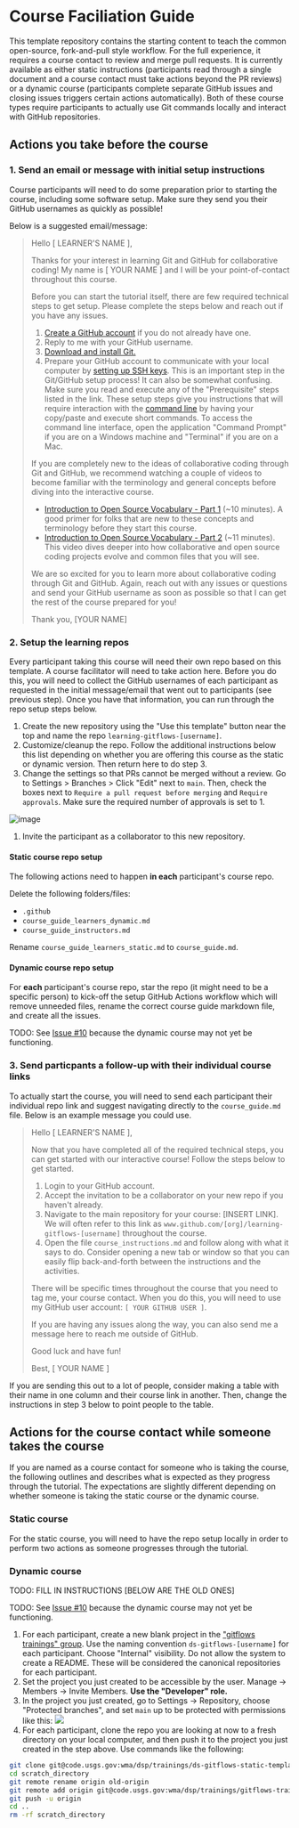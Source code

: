 # Course Faciliation Guide

This template repository contains the starting content to teach the common open-source, fork-and-pull style workflow. For the full experience, it requires a course contact to review and merge pull requests. It is currently available as either static instructions (participants read through a single document and a course contact must take actions beyond the PR reviews) or a dynamic course (participants complete separate GitHub issues and closing issues triggers certain actions automatically). Both of these course types require participants to actually use Git commands locally and interact with GitHub repositories.

## Actions you take before the course

### 1. Send an email or message with initial setup instructions

Course participants will need to do some preparation prior to starting the course, including some software setup. Make sure they send you their GitHub usernames as quickly as possible!

Below is a suggested email/message:

> Hello [ LEARNER'S NAME ], 
> 
> Thanks for your interest in learning Git and GitHub for collaborative coding! My name is [ YOUR NAME ] and I will be your point-of-contact throughout this course.
> 
> Before you can start the tutorial itself, there are few required technical steps to get setup. Please complete the steps below and reach out if you have any issues.
> 
> 1. [Create a GitHub account](https://docs.github.com/en/get-started/start-your-journey/creating-an-account-on-github#signing-up-for-a-new-personal-account) if you do not already have one. 
> 1. Reply to me with your GitHub username.
> 1. [Download and install Git.](https://git-scm.com/downloads)
> 1. Prepare your GitHub account to communicate with your local computer by [setting up SSH keys](https://docs.github.com/en/authentication/connecting-to-github-with-ssh/adding-a-new-ssh-key-to-your-github-account). This is an important step in the Git/GitHub setup process! It can also be somewhat confusing. Make sure you read and execute any of the "Prerequisite" steps listed in the link. These setup steps give you instructions that will require interaction with the [command line](https://www.g2.com/articles/command-line-interface) by having your copy/paste and execute short commands. To access the command line interface, open the application "Command Prompt" if you are on a Windows machine and "Terminal" if you are on a Mac.
> 
> If you are completely new to the ideas of collaborative coding through Git and GitHub, we recommend watching a couple of videos to become familiar with the terminology and general concepts before diving into the interactive course.
> 
> - [Introduction to Open Source Vocabulary - Part 1](https://www.youtube.com/watch?v=ViC0j7jjKnU) (~10 minutes). A good primer for folks that are new to these concepts and terminology before they start this course.
> - [Introduction to Open Source Vocabulary - Part 2](https://www.youtube.com/watch?v=kIMNgGfwvMA) (~11 minutes). This video dives deeper into how collaborative and open source coding projects evolve and common files that you will see. 
> 
> We are so excited for you to learn more about collaborative coding through Git and GitHub. Again, reach out with any issues or questions and send your GitHub username as soon as possible so that I can get the rest of the course prepared for you!
> 
> Thank you,
> [YOUR NAME]

### 2. Setup the learning repos

Every participant taking this course will need their own repo based on this template. A course facilitator will need to take action here. Before you do this, you will need to collect the GitHub usernames of each participant as requested in the initial message/email that went out to participants (see previous step). Once you have that information, you can run through the repo setup steps below.

1. Create the new repository using the "Use this template" button near the top and name the repo `learning-gitflows-[username]`.
1. Customize/cleanup the repo. Follow the additional instructions below this list depending on whether you are offering this course as the static or dynamic version. Then return here to do step 3.
1. Change the settings so that PRs cannot be merged without a review. Go to Settings > Branches > Click "Edit" next to `main`. Then, check the boxes next to `Require a pull request before merging` and `Require approvals`. Make sure the required number of approvals is set to 1.

![image](https://github.com/CUAHSI/learning-gitflows-template/assets/13220910/7d8516d9-6249-4ba4-9f6d-59b5ecb7c074)

1. Invite the participant as a collaborator to this new repository.

#### Static course repo setup

The following actions need to happen **in each** participant's course repo.

Delete the following folders/files:

- `.github`
- `course_guide_learners_dynamic.md`
- `course_guide_instructors.md`

Rename `course_guide_learners_static.md` to `course_guide.md`.

#### Dynamic course repo setup

For **each** participant's course repo, star the repo (it might need to be a specific person) to kick-off the setup GitHub Actions workflow which will remove unneeded files, rename the correct course guide markdown file, and create all the issues.

TODO: See [Issue #10](https://github.com/CUAHSI/learning-gitflows-template/issues/10) because the dynamic course may not yet be functioning. 

### 3. Send particpants a follow-up with their individual course links

To actually start the course, you will need to send each participant their individual repo link and suggest navigating directly to the `course_guide.md` file. Below is an example message you could use. 

> Hello [ LEARNER'S NAME ],
> 
> Now that you have completed all of the required technical steps, you can get started with our interactive course! Follow the steps below to get started.
> 
> 1. Login to your GitHub account.
> 1. Accept the invitation to be a collaborator on your new repo if you haven't already.
> 1. Navigate to the main repository for your course: [INSERT LINK]. We will often refer to this link as `www.github.com/[org]/learning-gitflows-[username]` throughout the course.
> 1. Open the file `course_instructions.md` and follow along with what it says to do. Consider opening a new tab or window so that you can easily flip back-and-forth between the instructions and the activities.
> 
> There will be specific times throughout the course that you need to tag me, your course contact. When you do this, you will need to use my GitHub user account: `[ YOUR GITHUB USER ]`.
> 
> If you are having any issues along the way, you can also send me a message here to reach me outside of GitHub.
> 
> Good luck and have fun!
> 
> Best,
> [ YOUR NAME ]

If you are sending this out to a lot of people, consider making a table with their name in one column and their course link in another. Then, change the instructions in step 3 below to point people to the table.

## Actions for the course contact while someone takes the course

If you are named as a course contact for someone who is taking the course, the following outlines and describes what is expected as they progress through the tutorial. The expectations are slightly different depending on whether someone is taking the static course or the dynamic course.

### Static course

For the static course, you will need to have the repo setup locally in order to perform two actions as someone progresses through the tutorial.

### Dynamic course

TODO: FILL IN INSTRUCTIONS [BELOW ARE THE OLD ONES]

TODO: See [Issue #10](https://github.com/CUAHSI/learning-gitflows-template/issues/10) because the dynamic course may not yet be functioning. 

1. For each participant, create a new blank project in the ["gitflows trainings" group](https://code.usgs.gov/wma/dsp/trainings/gitflows-trainings). Use the naming convention `ds-gitflows-[username]` for each participant. Choose "Internal" visibility. Do not allow the system to create a README. These will be considered the canonical repositories for each participant.
1. Set the project you just created to be accessible by the user. Manage -> Members -> Invite Members. **Use the "Developer" role.**
1. In the project you just created, go to Settings -> Repository, choose "Protected branches", and set `main` up to be protected with permissions like this: ![](archive/img/protected_branch_settings.PNG)
1. For each participant, clone the repo you are looking at now to a fresh directory on your local computer, and then push it to the project you just created in the step above. Use commands like the following:

```bash
git clone git@code.usgs.gov:wma/dsp/trainings/ds-gitflows-static-template.git scratch_directory
cd scratch_directory
git remote rename origin old-origin
git remote add origin git@code.usgs.gov:wma/dsp/trainings/gitflows-trainings/ds-gitflows-[username]
git push -u origin
cd ..
rm -rf scratch_directory
```
